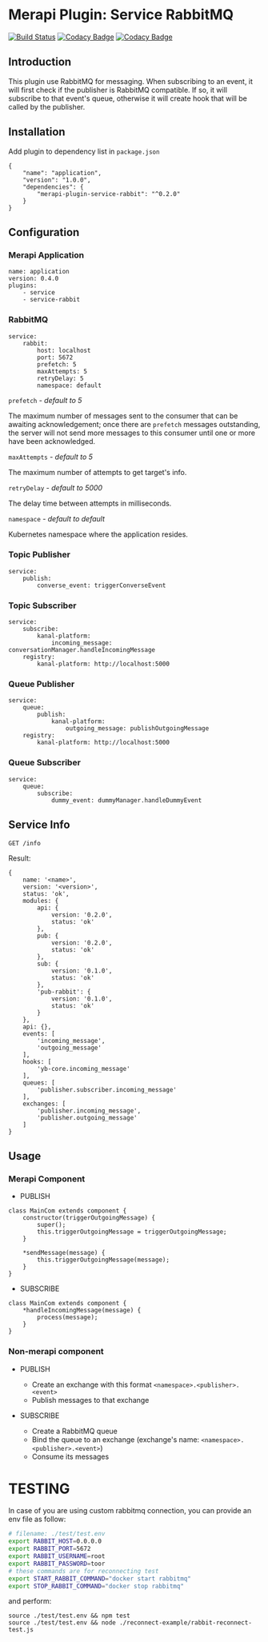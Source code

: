 # Merapi Plugin: Service RabbitMQ

[![Build Status](https://travis-ci.org/kata-ai/merapi-plugin-service-rabbit.svg?branch=master)](https://travis-ci.org/kata-ai/merapi-plugin-service-rabbit)
[![Codacy Badge](https://api.codacy.com/project/badge/Grade/3bb4ada1e0aa452c92d2878dc4cfad33)](https://www.codacy.com/app/kata-ai/merapi-plugin-service-rabbit?utm_source=github.com&amp;utm_medium=referral&amp;utm_content=kata-ai/merapi-plugin-service-rabbit&amp;utm_campaign=Badge_Grade)
[![Codacy Badge](https://api.codacy.com/project/badge/Coverage/3bb4ada1e0aa452c92d2878dc4cfad33)](https://www.codacy.com/app/kata-ai/merapi-plugin-service-rabbit?utm_source=github.com&utm_medium=referral&utm_content=kata-ai/merapi-plugin-service-rabbit&utm_campaign=Badge_Coverage)

## Introduction

This plugin use RabbitMQ for messaging. When subscribing to an event, it will first check if the publisher is RabbitMQ compatible. If so, it will subscribe to that event's queue, otherwise it will create hook that will be called by the publisher.


## Installation

Add plugin to dependency list in `package.json`

```
{
    "name": "application",
    "version": "1.0.0",
    "dependencies": {
        "merapi-plugin-service-rabbit": "^0.2.0"
    }
}
```

## Configuration

### Merapi Application

```
name: application
version: 0.4.0
plugins:
    - service
    - service-rabbit
```

### RabbitMQ

```
service:
    rabbit:
        host: localhost
        port: 5672
        prefetch: 5
        maxAttempts: 5
        retryDelay: 5
        namespace: default
```
`prefetch` - *default to 5*

The maximum number of messages sent to the consumer that can be awaiting acknowledgement; once there are `prefetch` messages outstanding, the server will not send more messages to this consumer until one or more have been acknowledged.

`maxAttempts` - *default to 5*

The maximum number of attempts to get target's info.

`retryDelay` - *default to 5000*

The delay time between attempts in milliseconds.

`namespace` - *default to default*

Kubernetes namespace where the application resides.

### Topic Publisher

```
service:
    publish:
        converse_event: triggerConverseEvent
```

### Topic Subscriber

```
service:
    subscribe:
        kanal-platform:
            incoming_message: conversationManager.handleIncomingMessage
    registry:
        kanal-platform: http://localhost:5000
```

### Queue Publisher

```
service:
    queue:
        publish:
            kanal-platform:
                outgoing_message: publishOutgoingMessage
    registry:
        kanal-platform: http://localhost:5000
```

### Queue Subscriber

```
service:
    queue:
        subscribe:
            dummy_event: dummyManager.handleDummyEvent
```

## Service Info

```
GET /info
```

Result:

```
{
    name: '<name>',
    version: '<version>',
    status: 'ok',
    modules: {
        api: {
            version: '0.2.0',
            status: 'ok'
        },
        pub: {
            version: '0.2.0',
            status: 'ok'
        },
        sub: {
            version: '0.1.0',
            status: 'ok'
        },
        'pub-rabbit': {
            version: '0.1.0',
            status: 'ok'
        }
    },
    api: {},
    events: [
        'incoming_message',
        'outgoing_message'
    ],
    hooks: [
        'yb-core.incoming_message'
    ],
    queues: [
        'publisher.subscriber.incoming_message'
    ],
    exchanges: [
        'publisher.incoming_message',
        'publisher.outgoing_message'
    ]
}
```

## Usage

### Merapi Component

* PUBLISH

```
class MainCom extends component {
    constructor(triggerOutgoingMessage) {
        super();
        this.triggerOutgoingMessage = triggerOutgoingMessage;
    }
    
    *sendMessage(message) {
        this.triggerOutgoingMessage(message);
    }
}
```

* SUBSCRIBE

```
class MainCom extends component {
    *handleIncomingMessage(message) {
        process(message);
    }
}
```

### Non-merapi component

* PUBLISH
    * Create an exchange with this format `<namespace>.<publisher>.<event>`
    * Publish messages to that exchange

* SUBSCRIBE
    * Create a RabbitMQ queue
    * Bind the queue to an exchange (exchange's name: `<namespace>.<publisher>.<event>`)
    * Consume its messages


# TESTING

In case of you are using custom rabbitmq connection, you can provide an env file as follow:

```bash
# filename: ./test/test.env
export RABBIT_HOST=0.0.0.0
export RABBIT_PORT=5672
export RABBIT_USERNAME=root
export RABBIT_PASSWORD=toor
# these commands are for reconnecting test
export START_RABBIT_COMMAND="docker start rabbitmq"
export STOP_RABBIT_COMMAND="docker stop rabbitmq"
```

and perform:

```
source ./test/test.env && npm test
source ./test/test.env && node ./reconnect-example/rabbit-reconnect-test.js
```

